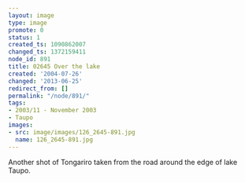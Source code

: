 ```yaml
---
layout: image
type: image
promote: 0
status: 1
created_ts: 1090862007
changed_ts: 1372159411
node_id: 891
title: 02645 Over the lake
created: '2004-07-26'
changed: '2013-06-25'
redirect_from: []
permalink: "/node/891/"
tags:
- 2003/11 - November 2003
- Taupo
images:
- src: image/images/126_2645-891.jpg
  name: 126_2645-891.jpg
---
```

Another shot of Tongariro taken from the road around the edge of lake Taupo.
